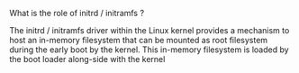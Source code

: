 What is the role of initrd / initramfs ?

The initrd / initramfs driver within the Linux kernel provides
a mechanism to host an in-memory filesystem that can be mounted
as root filesystem during the early boot by the kernel. This
in-memory filesystem is loaded by the boot loader along-side
with the kernel

